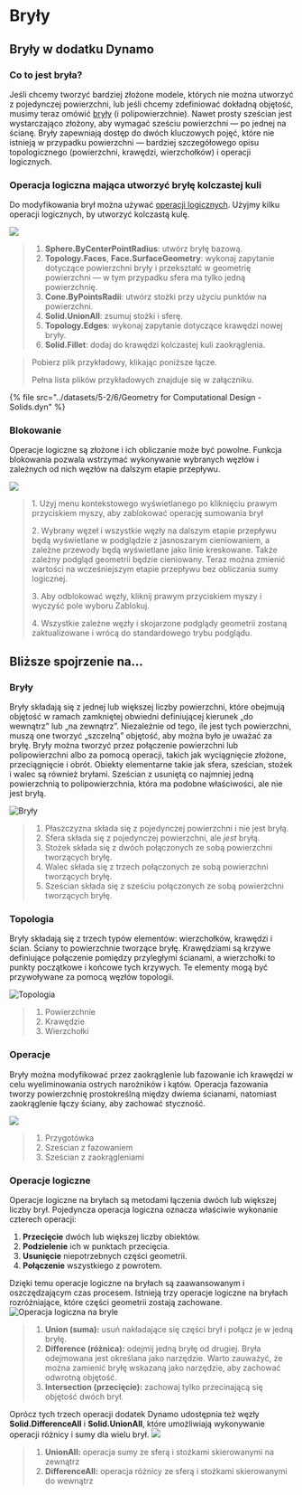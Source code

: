 # Bryły

## Bryły w dodatku Dynamo

### Co to jest bryła?

Jeśli chcemy tworzyć bardziej złożone modele, których nie można utworzyć z pojedynczej powierzchni, lub jeśli chcemy zdefiniować dokładną objętość, musimy teraz omówić [bryły](5-6\_solids.md#solids) (i polipowierzchnie). Nawet prosty sześcian jest wystarczająco złożony, aby wymagać sześciu powierzchni — po jednej na ścianę. Bryły zapewniają dostęp do dwóch kluczowych pojęć, które nie istnieją w przypadku powierzchni — bardziej szczegółowego opisu topologicznego (powierzchni, krawędzi, wierzchołków) i operacji logicznych.

### Operacja logiczna mająca utworzyć bryłę kolczastej kuli

Do modyfikowania brył można używać [operacji logicznych](5-6\_solids.md#boolean-operations). Użyjmy kilku operacji logicznych, by utworzyć kolczastą kulę.

![](<../images/5-2/6/solids  - spiky ball.jpg>)

> 1. **Sphere.ByCenterPointRadius**: utwórz bryłę bazową.
> 2. **Topology.Faces**, **Face.SurfaceGeometry**: wykonaj zapytanie dotyczące powierzchni bryły i przekształć w geometrię powierzchni — w tym przypadku sfera ma tylko jedną powierzchnię.
> 3. **Cone.ByPointsRadii**: utwórz stożki przy użyciu punktów na powierzchni.
> 4. **Solid.UnionAll**: zsumuj stożki i sferę.
> 5. **Topology.Edges**: wykonaj zapytanie dotyczące krawędzi nowej bryły.
> 6. **Solid.Fillet**: dodaj do krawędzi kolczastej kuli zaokrąglenia.

> Pobierz plik przykładowy, klikając poniższe łącze.
>
> Pełna lista plików przykładowych znajduje się w załączniku.

{% file src="../datasets/5-2/6/Geometry for Computational Design - Solids.dyn" %}

### Blokowanie

Operacje logiczne są złożone i ich obliczanie może być powolne. Funkcja blokowania pozwala wstrzymać wykonywanie wybranych węzłów i zależnych od nich węzłów na dalszym etapie przepływu.

![](<../images/5-2/6/solids - freeze node.jpg>)

> 1\. Użyj menu kontekstowego wyświetlanego po kliknięciu prawym przyciskiem myszy, aby zablokować operację sumowania brył
>
> 2\. Wybrany węzeł i wszystkie węzły na dalszym etapie przepływu będą wyświetlane w podglądzie z jasnoszarym cieniowaniem, a zależne przewody będą wyświetlane jako linie kreskowane. Także zależny podgląd geometrii będzie cieniowany. Teraz można zmienić wartości na wcześniejszym etapie przepływu bez obliczania sumy logicznej.
>
> 3\. Aby odblokować węzły, kliknij prawym przyciskiem myszy i wyczyść pole wyboru Zablokuj.
>
> 4\. Wszystkie zależne węzły i skojarzone podglądy geometrii zostaną zaktualizowane i wrócą do standardowego trybu podglądu.

## Bliższe spojrzenie na...

### Bryły

Bryły składają się z jednej lub większej liczby powierzchni, które obejmują objętość w ramach zamkniętej obwiedni definiującej kierunek „do wewnątrz” lub „na zewnątrz”. Niezależnie od tego, ile jest tych powierzchni, muszą one tworzyć „szczelną” objętość, aby można było je uważać za bryłę. Bryły można tworzyć przez połączenie powierzchni lub polipowierzchni albo za pomocą operacji, takich jak wyciągnięcie złożone, przeciągnięcie i obrót. Obiekty elementarne takie jak sfera, sześcian, stożek i walec są również bryłami. Sześcian z usuniętą co najmniej jedną powierzchnią to polipowierzchnia, która ma podobne właściwości, ale nie jest bryłą.

![Bryły](../images/5-2/6/Primitives.jpg)

> 1. Płaszczyzna składa się z pojedynczej powierzchni i nie jest bryłą.
> 2. Sfera składa się z pojedynczej powierzchni, ale _jest_ bryłą.
> 3. Stożek składa się z dwóch połączonych ze sobą powierzchni tworzących bryłę.
> 4. Walec składa się z trzech połączonych ze sobą powierzchni tworzących bryłę.
> 5. Sześcian składa się z sześciu połączonych ze sobą powierzchni tworzących bryłę.

### Topologia

Bryły składają się z trzech typów elementów: wierzchołków, krawędzi i ścian. Ściany to powierzchnie tworzące bryłę. Krawędziami są krzywe definiujące połączenie pomiędzy przyległymi ścianami, a wierzchołki to punkty początkowe i końcowe tych krzywych. Te elementy mogą być przywoływane za pomocą węzłów topologii.

![Topologia](../images/5-2/6/Solid-topology.jpg)

> 1. Powierzchnie
> 2. Krawędzie
> 3. Wierzchołki

### Operacje

Bryły można modyfikować przez zaokrąglenie lub fazowanie ich krawędzi w celu wyeliminowania ostrych narożników i kątów. Operacja fazowania tworzy powierzchnię prostokreślną między dwiema ścianami, natomiast zaokrąglenie łączy ściany, aby zachować styczność.

![](../images/5-2/6/SolidOperations.jpg)

> 1. Przygotówka
> 2. Sześcian z fazowaniem
> 3. Sześcian z zaokrągleniami

### Operacje logiczne

Operacje logiczne na bryłach są metodami łączenia dwóch lub większej liczby brył. Pojedyncza operacja logiczna oznacza właściwie wykonanie czterech operacji:

1. **Przecięcie** dwóch lub większej liczby obiektów.
2. **Podzielenie** ich w punktach przecięcia.
3. **Usunięcie** niepotrzebnych części geometrii.
4. **Połączenie** wszystkiego z powrotem.

Dzięki temu operacje logiczne na bryłach są zaawansowanym i oszczędzającym czas procesem. Istnieją trzy operacje logiczne na bryłach rozróżniające, które części geometrii zostają zachowane. ![Operacja logiczna na bryle](../images/5-2/6/SolidBooleans.jpg)

> 1. **Union (suma):** usuń nakładające się części brył i połącz je w jedną bryłę.
> 2. **Difference (różnica):** odejmij jedną bryłę od drugiej. Bryła odejmowana jest określana jako narzędzie. Warto zauważyć, że można zamienić bryłę wskazaną jako narzędzie, aby zachować odwrotną objętość.
> 3. **Intersection (przecięcie):** zachowaj tylko przecinającą się objętość dwóch brył.

Oprócz tych trzech operacji dodatek Dynamo udostępnia też węzły **Solid.DifferenceAll** i **Solid.UnionAll**, które umożliwiają wykonywanie operacji różnicy i sumy dla wielu brył. ![](../images/5-2/6/BooleanAll.jpg)

> 1. **UnionAll:** operacja sumy ze sferą i stożkami skierowanymi na zewnątrz
> 2. **DifferenceAll:** operacja różnicy ze sferą i stożkami skierowanymi do wewnątrz

##
